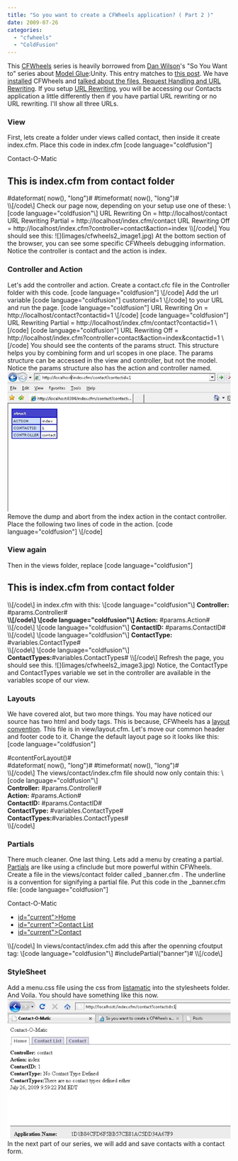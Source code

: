```yaml
---
title: "So you want to create a CFWheels application? ( Part 2 )"
date: 2009-07-26
categories: 
  - "cfwheels"
  - "ColdFusion"
---
```


This [CFWheels](http://cfwheels.org) series is heavily borrowed from [Dan Wilson](http://www.nodans.com/ "Dan Wilson")'s "So You Want to" series about [Model Glue](http://www.model-glue.com/ "Model Glue"):Unity. This entry matches to [this post](http://www.nodans.com/index.cfm/2007/1/21/So-you-want-to-build-a-Model-Glue-Application-Part-2 "this post"). We have [installed](/post.cfm/so-you-want-to-install-cfwheels "installed") CFWheels and [talked about the files, Request Handling and URL Rewriting](/post.cfm/so-you-want-to-create-a-cfwheels-application-part-1 "talked about the files installed, Request Handling and URL Rewriting"). If you setup [URL Rewriting](http://cfwheels.org/docs/chapter/url-rewriting "URL Rewriting"), you will be accessing our Contacts application a little differently then if you have partial URL rewriting or no URL rewriting. I'll show all three URLs.

### View

First, lets create a folder under views called contact, then inside it create index.cfm. Place this code in index.cfm \[code language="coldfusion"\]
<cfoutput>
<html>
<head>
<title>Contact-O-Matic</title>
<link rel="stylesheet" type="text/css" href="/stylesheets/menu.css" media="screen" />
</head>
<body>
<div>
<div id="banner">Contact-O-Matic</div>
<div>
<div>
<h2>This is index.cfm from contact folder</h2>
</div>
</div>
<div id="footer">
 #dateformat( now(), "long")# #timeformat( now(), "long")#
</div>
</div>
</body>
</html>
</cfoutput>
\\[/code\] Check our page now, depending on your setup use one of these: \[code language="coldfusion"\]
URL Rewriting On = http://localhost/contact
URL Rewriting Partial = http://localhost/index.cfm/contact
URL Rewriting Off = http://localhost/index.cfm?controller=contact&action=index
\\[/code\] You should see this: ![](images/cfwheels2_image1.jpg) At the bottom section of the browser, you can see some specific CFWheels debugging information. Notice the controller is contact and the action is index.

### Controller and Action

Let's add the controller and action. Create a contact.cfc file in the Controller folder with this code. \[code language="coldfusion"\]
<cfcomponent extends="Controller">
<cffunction name="index">
<cfdump var="#params#">
<cfabort>
</cffunction>
</cfcomponent>
\\[/code\] Add the url variable \[code language="coldfusion"\]
customerid=1
\\[/code\] to your URL and run the page. \[code language="coldfusion"\]
URL Rewriting On = http://localhost/contact?contactid=1
\\[/code\] \[code language="coldfusion"\]
URL Rewriting Partial = http://localhost/index.cfm/contact?contactid=1
\\[/code\] \[code language="coldfusion"\]
URL Rewriting Off = http://localhost/index.cfm?controller=contact&action=index&contactid=1
\\[/code\] You should see the contents of the params struct. This structure helps you by combining form and url scopes in one place. The params structure can be accessed in the view and controller, but not the model. Notice the params structure also has the action and controller named. ![](images/cfwheels2_image2.jpg) Remove the dump and abort from the index action in the contact controller. Place the following two lines of code in the action. \[code language="coldfusion"\]
<cfset contacttype = "No Contact Type Defined" />
<cfset ContactTypes = "There are no contact types defined either" />
\\[/code\]

### View again

Then in the views folder, replace \[code language="coldfusion"\]
<h2>This is index.cfm from contact folder</h2>
\\[/code\] in index.cfm with this: \[code language="coldfusion"\]
<strong>Controller:</strong> #params.Controller#<br /><strong>
\\[/code\] \[code language="coldfusion"\]
Action:</strong> #params.Action#<br />
\\[/code\] \[code language="coldfusion"\]
<strong>ContactID:</strong> #params.ContactID#<br />
\\[/code\] \[code language="coldfusion"\]
<strong>ContactType:</strong> #variables.ContactType#<br />
\\[/code\] \[code language="coldfusion"\]
<strong>ContactTypes:</strong>#variables.ContactTypes#
\\[/code\] Refresh the page, you should see this. ![](images/cfwheels2_image3.jpg) Notice, the ContactType and ContactTypes variable we set in the controller are available in the variables scope of our view.

### Layouts

We have covered alot, but two more things. You may have noticed our source has two html and body tags. This is because, CFWheels has a [layout convention](http://cfwheels.org/docs/chapter/using-layouts). This file is in view/layout.cfm. Let's move our common header and footer code to it. Change the default layout page so it looks like this: \[code language="coldfusion"\]
<!--- Place HTML here that should be used as the default layout of your application --->
<html>
<head>
<title>Contact-O-Matic</title>
<link rel="stylesheet" type="text/css" href="/stylesheets/menu.css" media="screen" />
</head>
<body>
<div>
 <cfoutput>#contentForLayout()#</cfoutput>
<div id="footer">
<cfoutput>#dateformat( now(), "long")# #timeformat( now(), "long")# </cfoutput>
</div>
</div>
</body>
</html>
\\[/code\] The views/contact/index.cfm file should now only contain this: \[code language="coldfusion"\]
<cfoutput>
<div>
<div>
<strong>Controller:</strong> #params.Controller#<br />
<strong>Action:</strong> #params.Action#<br />
<strong>ContactID:</strong> #params.ContactID#<br />
<strong>ContactType:</strong> #variables.ContactType#<br />
<strong>ContactTypes:</strong>#variables.ContactTypes#<br />
</div>
</div>
</cfoutput>
\\[/code\]

### Partials

There much cleaner. One last thing. Lets add a menu by creating a partial. [Partials](http://cfwheels.org/docs/chapter/partials) are like using a cfinclude but more powerful within CFWheels. Create a file in the views/contact folder called \_banner.cfm . The underline is a convention for signifying a partial file. Put this code in the \_banner.cfm file: \[code language="coldfusion"\]
<div id="banner">
 Contact-O-Matic
 <ul id="navlist">
 <li><a href="#" <cfif params.action IS "index">id="current"</cfif>>Home</a></li>
 <li><a href="#" <cfif params.action IS "contactList">id="current"</cfif>>Contact List</a></li>
 <li><a href="#" <cfif params.action IS "contact">id="current"</cfif>>Contact</a></li>
 </ul>
</div>
\\[/code\] In views/contact/index.cfm add this after the openning cfoutput tag: \[code language="coldfusion"\]
#includePartial("banner")#
\\[/code\]

### StyleSheet

Add a menu.css file using the css from [listamatic](http://css.maxdesign.com.au/listamatic/horizontal05.htm) into the stylesheets folder. And Voila. You should have something like this now. ![](images/cfwheels2_image4.jpg) In the next part of our series, we will add and save contacts with a contact form.
